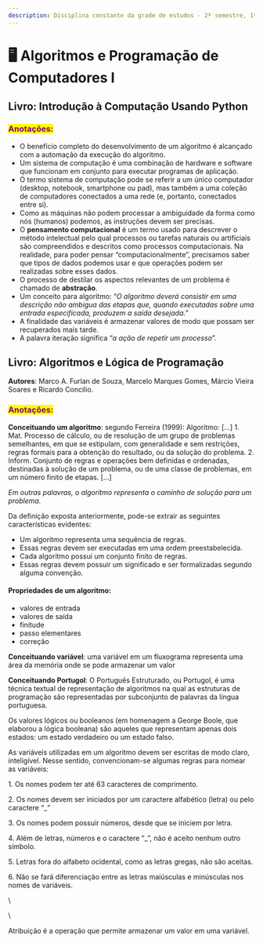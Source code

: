 ```yaml
---
description: Disciplina constante da grade de estudos - 2º semestre, 1º bimestre de 2022.
---
```


# 🖥 Algoritmos e Programação de Computadores I

## Livro: Introdução à Computação Usando Python

### <mark style="color:purple;">Anotações:</mark>&#x20;

* O benefício completo do desenvolvimento de um algoritmo é alcançado com a automação da execução do algoritmo.
* Um sistema de computação é uma combinação de hardware e software que funcionam em conjunto para executar programas de aplicação.
* O termo sistema de computação pode se referir a um único computador (desktop, notebook, smartphone ou pad), mas também a uma coleção de computadores conectados a uma rede (e, portanto, conectados entre si).
* Como as máquinas não podem processar a ambiguidade da forma como nós (humanos) podemos, as instruções devem ser precisas.
* O **pensamento computacional** é um termo usado para descrever o método intelectual pelo qual processos ou tarefas naturais ou artificiais são compreendidos e descritos como processos computacionais. Na realidade, para poder pensar “computacionalmente”, precisamos saber que tipos de dados podemos usar e que operações podem ser realizadas sobre esses dados.
* O processo de destilar os aspectos relevantes de um problema é chamado de **abstração**.
* Um conceito para algoritmo: “_O algoritmo deverá consistir em uma descrição não ambígua das etapas que, quando executadas sobre uma entrada especificada, produzem a saída desejada._”
* A finalidade das variáveis é armazenar valores de modo que possam ser recuperados mais tarde.
* A palavra iteração significa “_a ação de repetir um processo_”.

## Livro: Algoritmos e Lógica de Programação&#x20;

**Autores**: Marco A. Furlan de Souza, Marcelo Marques Gomes, Márcio Vieira Soares e Ricardo Concilio.&#x20;

### <mark style="color:purple;">Anotações:</mark>&#x20;

**Conceituando um algoritmo**: segundo Ferreira (1999): Algoritmo: \[...] 1. Mat. Processo de cálculo, ou de resolução de um grupo de problemas semelhantes, em que se estipulam, com generalidade e sem restrições, regras formais para a obtenção do resultado, ou da solução do problema. 2.  Inform. Conjunto de regras e operações bem definidas e ordenadas, destinadas à solução de um problema, ou de uma classe de problemas, em um número finito de etapas. \[...]&#x20;

_Em outras palavras, o algoritmo representa o caminho de solução para um problema._

Da definição exposta anteriormente, pode-se extrair as seguintes características evidentes:

* Um algoritmo representa uma sequência de regras.
* Essas regras devem ser executadas em uma ordem preestabelecida.
* Cada algoritmo possui um conjunto finito de regras.
* Essas regras devem possuir um significado e ser formalizadas segundo alguma convenção.

#### Propriedades de um algoritmo:

* valores de entrada
* valores de saída
* finitude
* passo elementares
* correção

**Conceituando variável**: uma variável em um fluxograma representa uma área da memória onde se pode armazenar um valor

**Conceituando Portugol**: O Português Estruturado, ou Portugol, é uma técnica textual de  representação de algoritmos na qual as estruturas de programação são representadas por subconjunto de palavras da língua portuguesa.

Os valores lógicos ou booleanos (em homenagem a George Boole, que elaborou a lógica booleana) são aqueles que representam apenas dois estados: um estado verdadeiro ou um estado falso.

As variáveis utilizadas em um algoritmo devem ser escritas de modo claro, inteligível. Nesse sentido, convencionam-se algumas regras para nomear as variáveis:

1\. Os nomes podem ter até 63 caracteres de comprimento.

2\. Os nomes devem ser iniciados por um caractere alfabético (letra) ou pelo caractere “\_”

3\. Os nomes podem possuir números, desde que se iniciem por letra.

4\. Além de letras, números e o caractere “\_”, não é aceito nenhum outro símbolo.

5\. Letras fora do alfabeto ocidental, como as letras gregas, não são aceitas.

6\. Não se fará diferenciação entre as letras maiúsculas e minúsculas nos nomes de variáveis.

\


\


Atribuição é a operação que permite armazenar um valor em uma variável.

